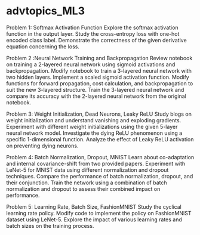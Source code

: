 # advtopics_ML3

Problem 1: Softmax Activation Function 
Explore the softmax activation function in the output layer.
Study the cross-entropy loss with one-hot encoded class label.
Demonstrate the correctness of the given derivative equation concerning the loss.

Problem 2 :Neural Network Training and Backpropagation
Review notebook on training a 2-layered neural network using sigmoid activations and backpropagation.
Modify notebook to train a 3-layered neural network with two hidden layers.
Implement a scaled sigmoid activation function.
Modify functions for forward propagation, cost calculation, and backpropagation to suit the new 3-layered structure.
Train the 3-layered neural network and compare its accuracy with the 2-layered neural network from the original notebook.

Problem 3: Weight Initialization, Dead Neurons, Leaky ReLU 
Study blogs on weight initialization and understand vanishing and exploding gradients.
Experiment with different weight initializations using the given 5-layer neural network model.
Investigate the dying ReLU phenomenon using a specific 1-dimensional function.
Analyze the effect of Leaky ReLU activation on preventing dying neurons.

Problem 4: Batch Normalization, Dropout, MNIST 
Learn about co-adaptation and internal covariance-shift from two provided papers.
Experiment with LeNet-5 for MNIST data using different normalization and dropout techniques.
Compare the performance of batch normalization, dropout, and their conjunction.
Train the network using a combination of batch normalization and dropout to assess their combined impact on performance.

Problem 5: Learning Rate, Batch Size, FashionMNIST 
Study the cyclical learning rate policy.
Modify code to implement the policy on FashionMNIST dataset using LeNet-5.
Explore the impact of various learning rates and batch sizes on the training process.
